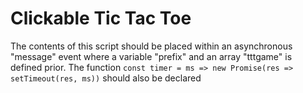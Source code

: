 # Clickable Tic Tac Toe
The contents of this script should be placed within an asynchronous "message" event where a variable "prefix" and an array "tttgame" is defined prior.
The function `const timer = ms => new Promise(res => setTimeout(res, ms))` should also be declared 

